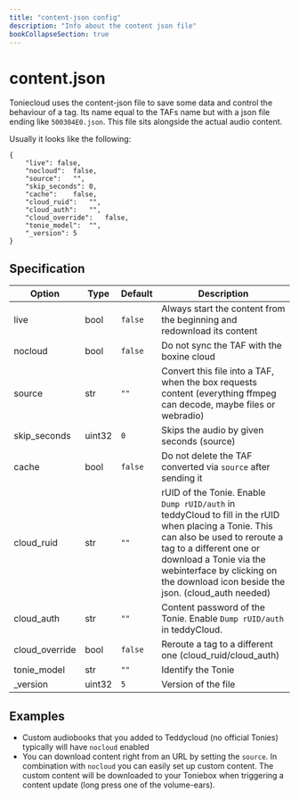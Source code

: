 ```yaml
---
title: "content-json config"
description: "Info about the content json file"
bookCollapseSection: true
---
```

# content.json
Toniecloud uses the content-json file to save some data and control the behaviour of a tag. Its name equal to the TAFs name but with a json file ending like `500304E0.json`. This file sits alongside the actual audio content.

Usually it looks like the following:

```
{
	"live":	false,
	"nocloud":	false,
	"source":	"",
	"skip_seconds":	0,
	"cache":	false,
	"cloud_ruid":	"",
	"cloud_auth":	"",
	"cloud_override":	false,
	"tonie_model":	"",
	"_version":	5
}
```

## Specification
| Option         | Type   | Default | Description |
|----------------|--------|---------|-------------|
| live           | bool   | `false` | Always start the content from the beginning and redownload its content |
| nocloud        | bool   | `false` | Do not sync the TAF with the boxine cloud |
| source         | str    | `""`    | Convert this file into a TAF, when the box requests content (everything ffmpeg can decode, maybe files or webradio) |
| skip_seconds   | uint32 | `0`     | Skips the audio by given seconds (source) |
| cache          | bool   | `false` | Do not delete the TAF converted via `source` after sending it |
| cloud_ruid     | str    | `""`    | rUID of the Tonie. Enable `Dump rUID/auth` in teddyCloud to fill in the rUID when placing a Tonie. This can also be used to reroute a tag to a different one or download a Tonie via the webinterface by clicking on the download icon beside the json. (cloud_auth needed)|
| cloud_auth     | str    | `""`    | Content password of the Tonie. Enable `Dump rUID/auth` in teddyCloud.  |
| cloud_override | bool   | `false` | Reroute a tag to a different one (cloud_ruid/cloud_auth) |
| tonie_model    | str    | `""`    | Identify the Tonie |
| _version       | uint32 | `5`     | Version of the file |

## Examples

* Custom audiobooks that you added to Teddycloud (no official Tonies) typically will have `nocloud` enabled
* You can download content right from an URL by setting the `source`. In combination with `nocloud` you can easily set up custom content. The custom content will be downloaded to your Toniebox when triggering a content update (long press one of the volume-ears).
